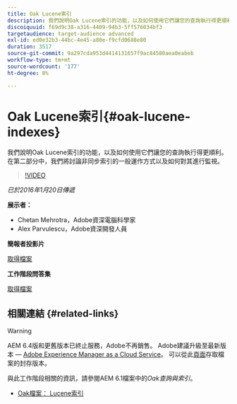 ```yaml
---
title: Oak Lucene索引
description: 我們說明Oak Lucene索引的功能，以及如何使用它們讓您的查詢執行得更順利。 在第二部分中，我們將討論非同步索引的一般運作方式以及如何對其進行監視。
discoiquuid: f69d9c38-a316-4409-94b3-5ff576034bf3
targetaudience: target-audience advanced
exl-id: ed0e32b3-44bc-4e45-a80e-f9cfd0688e80
duration: 3517
source-git-commit: 9a297cda953d4414131657f9ac84580aea0eabeb
workflow-type: tm+mt
source-wordcount: '177'
ht-degree: 0%

---
```


# Oak Lucene索引{#oak-lucene-indexes}

我們說明Oak Lucene索引的功能，以及如何使用它們讓您的查詢執行得更順利。 在第二部分中，我們將討論非同步索引的一般運作方式以及如何對其進行監視。

>[!VIDEO](https://video.tv.adobe.com/v/19303/?quality=9)

*已於2016年1月20日傳遞*

**展示者：**

* Chetan Mehrotra，Adobe資深電腦科學家
* Alex Parvulescu，Adobe資深開發人員

**簡報者投影片**

[取得檔案](assets/aem-gems-012016-oak-lucene-indexes-async-local.pdf)

**工作階段問答集**

[取得檔案](assets/q-a-1-20-16-gem-session-oak-lucene-indexes.pdf)

## 相關連結 {#related-links}

>[!WARNING]
>
>AEM 6.4版和更舊版本已終止服務，Adobe不再銷售。  Adobe建議升級至最新版本 — [Adobe Experience Manager as a Cloud Service](https://experienceleague.adobe.com/docs/experience-manager-cloud-service.html)。  可以從此[頁面](https://experienceleague.adobe.com/docs/experience-manager-release-information/aem-release-updates/previous-updates/aem-previous-versions.html)存取檔案的封存版本。
>
>與此工作階段相關的資訊，請參閱AEM 6.1檔案中的&#x200B;*Oak查詢與索引*。

* [Oak檔案： Lucene索引](https://jackrabbit.apache.org/oak/docs/query/lucene.html)
